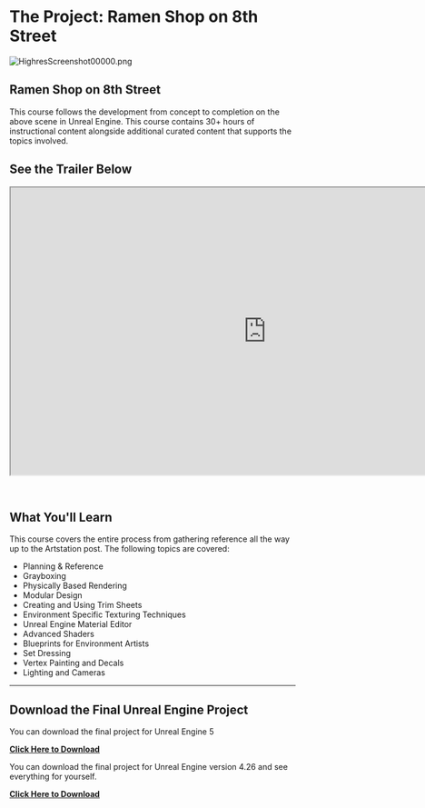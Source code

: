 # The Project: Ramen Shop on 8th Street

<p><img src="https://vertexschool.instructure.com/courses/464/files/27997/preview?verifier=Up5bw3n6OQouimKE4rIFcIf6aY750DR6FYnjXVGH" alt="HighresScreenshot00000.png" data-api-endpoint="https://vertexschool.instructure.com/api/v1/courses/464/files/27997" data-api-returntype="File">&nbsp;</p>
<h2>Ramen Shop on 8th Street</h2>
<p>This course follows the development from concept to completion on the above scene in Unreal Engine. This course contains 30+ hours of instructional content alongside additional curated content that supports the topics involved.</p>
<h2>See the Trailer Below</h2>
<p><iframe title="YouTube video player" src="https://www.youtube.com/embed/jfbDpUzuG0g?rel=0" width="900" height="506" allowfullscreen="allowfullscreen" allow="accelerometer; autoplay; clipboard-write; encrypted-media; gyroscope; picture-in-picture"></iframe></p>
<p>&nbsp;</p>
<h2>What You'll Learn</h2>
<p>This course covers the entire process from gathering reference all the way up to the Artstation post. The following topics are covered:</p>
<ul>
<li>Planning &amp; Reference</li>
<li>Grayboxing</li>
<li>Physically Based Rendering</li>
<li>Modular Design</li>
<li>Creating and Using Trim Sheets</li>
<li>Environment Specific Texturing Techniques</li>
<li>Unreal Engine Material Editor</li>
<li>Advanced Shaders</li>
<li>Blueprints for Environment Artists</li>
<li>Set Dressing</li>
<li>Vertex Painting and Decals</li>
<li>Lighting and Cameras</li>
</ul>
<hr>
<h2>Download the Final Unreal Engine Project</h2>
<p>You can download the final project for Unreal Engine 5</p>
<p><strong><a class="inline_disabled" href="https://drive.google.com/drive/folders/1N5BaS4027g6-FXOeg-ttYYOi1_ETIoIZ" target="_blank">Click Here to Download</a></strong></p>
<p>You can download the final project for Unreal Engine version 4.26 and see everything for yourself.</p>
<p><strong><a class="inline_disabled" href="https://www.dropbox.com/s/rnuwmv248gzz84r/ENV202_RamenCorner.zip?dl=1%20" target="_blank">Click Here to Download</a></strong></p>
<p>&nbsp;</p>